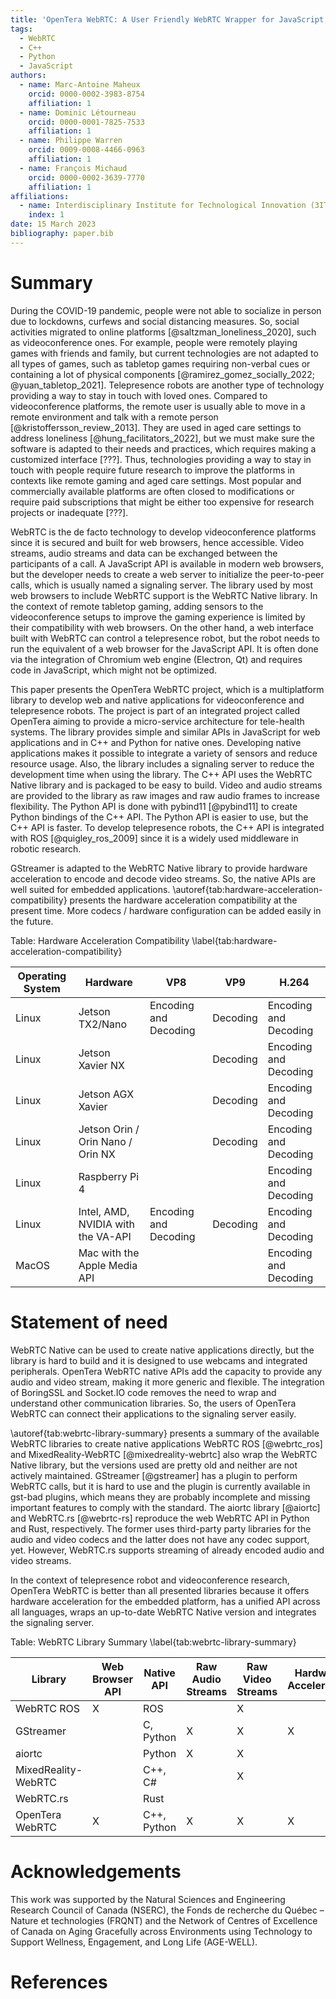 ```yaml
---
title: 'OpenTera WebRTC: A User Friendly WebRTC Wrapper for JavaScript, C++ and Python'
tags:
  - WebRTC
  - C++
  - Python
  - JavaScript
authors:
  - name: Marc-Antoine Maheux
    orcid: 0000-0002-3983-8754
    affiliation: 1
  - name: Dominic Létourneau
    orcid: 0000-0001-7825-7533
    affiliation: 1
  - name: Philippe Warren
    orcid: 0009-0008-4466-0963
    affiliation: 1
  - name: François Michaud
    orcid: 0000-0002-3639-7770
    affiliation: 1
affiliations:
  - name: Interdisciplinary Institute for Technological Innovation (3IT), Université de Sherbrooke, Canada
    index: 1
date: 15 March 2023
bibliography: paper.bib
---
```


# Summary
During the COVID-19 pandemic, people were not able to socialize in person due to lockdowns, curfews and social distancing measures.
So, social activities migrated to online platforms [@saltzman_loneliness_2020], such as videoconference ones.
For example, people were remotely playing games with friends and family, but current technologies are not adapted to all types of games, such as tabletop games requiring non-verbal cues or containing a lot of physical components [@ramirez_gomez_socially_2022; @yuan_tabletop_2021].
Telepresence robots are another type of technology providing a way to stay in touch with loved ones.
Compared to videoconference platforms, the remote user is usually able to move in a remote environment and talk with a remote person [@kristoffersson_review_2013].
They are used in aged care settings to address loneliness [@hung_facilitators_2022], but we must make sure the software is adapted to their needs and practices, which requires making a customized interface [???].
Thus, technologies providing a way to stay in touch with people require future research to improve the platforms in contexts like remote gaming and aged care settings.
Most popular and commercially available platforms are often closed to modifications or require paid subscriptions that might be either too expensive for research projects or inadequate [???].

WebRTC is the de facto technology to develop videoconference platforms since it is secured and built for web browsers, hence accessible.
Video streams, audio streams and data can be exchanged between the participants of a call.
A JavaScript API is available in modern web browsers, but the developer needs to create a web server to initialize the peer-to-peer calls, which is usually named a signaling server.
The library used by most web browsers to include WebRTC support is the WebRTC Native library.
In the context of remote tabletop gaming, adding sensors to the videoconference setups to improve the gaming experience is limited by their compatibility with web browsers.
On the other hand, a web interface built with WebRTC can control a telepresence robot, but the robot needs to run the equivalent of a web browser for the JavaScript API.
It is often done via the integration of Chromium web engine (Electron, Qt) and requires code in JavaScript, which might not be optimized.

This paper presents the OpenTera WebRTC project, which is a multiplatform library to develop web and native applications for videoconference and telepresence robots.
The project is part of an integrated project called OpenTera aiming to provide a micro-service architecture for tele-health systems.
The library provides simple and similar APIs in JavaScript for web applications and in C++ and Python for native ones.
Developing native applications makes it possible to integrate a variety of sensors and reduce resource usage.
Also, the library includes a signaling server to reduce the development time when using the library.
The C++ API uses the WebRTC Native library and is packaged to be easy to build. Video and audio streams are provided to the library as raw images and raw audio frames to increase flexibility.
The Python API is done with pybind11 [@pybind11] to create Python bindings of the C++ API.
The Python API is easier to use, but the C++ API is faster.
To develop telepresence robots, the C++ API is integrated with ROS [@quigley_ros_2009] since it is a widely used middleware in robotic research.

GStreamer is adapted to the WebRTC Native library to provide hardware acceleration to encode and decode video streams.
So, the native APIs are well suited for embedded applications.
\autoref{tab:hardware-acceleration-compatibility} presents the hardware acceleration compatibility at the present time.
More codecs / hardware configuration can be added easily in the future.


Table: Hardware Acceleration Compatibility \label{tab:hardware-acceleration-compatibility}

| Operating System | Hardware                           | VP8                   | VP9      | H.264                 |
|------------------|------------------------------------|-----------------------|----------|-----------------------|
| Linux            | Jetson TX2/Nano                    | Encoding and Decoding | Decoding | Encoding and Decoding |
| Linux            | Jetson Xavier NX                   |                       | Decoding | Encoding and Decoding |
| Linux            | Jetson AGX Xavier                  |                       | Decoding | Encoding and Decoding |
| Linux            | Jetson Orin / Orin Nano / Orin NX  |                       | Decoding | Encoding and Decoding |
| Linux            | Raspberry Pi 4                     |                       |          | Encoding and Decoding |
| Linux            | Intel, AMD, NVIDIA with the VA-API | Encoding and Decoding | Decoding | Encoding and Decoding |
| MacOS            | Mac with the Apple Media API       |                       |          | Encoding and Decoding |


# Statement of need
WebRTC Native can be used to create native applications directly, but the library is hard to build and it is designed to use webcams and integrated peripherals.
OpenTera WebRTC native APIs add the capacity to provide any audio and video stream, making it more generic and flexible.
The integration of BoringSSL and Socket.IO code removes the need to wrap and understand other communication libraries. 
So, the users of OpenTera WebRTC can connect their applications to the signaling server easily.

\autoref{tab:webrtc-library-summary} presents a summary of the available WebRTC libraries to create native applications
WebRTC ROS [@webrtc_ros] and MixedReality-WebRTC [@mixedreality-webrtc] also wrap the WebRTC Native library, but the versions used are pretty old and neither are not actively maintained.
GStreamer [@gstreamer] has a plugin to perform WebRTC calls, but it is hard to use and the plugin is currently available in gst-bad plugins, which means they are probably incomplete and missing important features to comply with the standard.
The aiortc library [@aiortc] and WebRTC.rs [@webrtc-rs] reproduce the web WebRTC API in Python and Rust, respectively. 
The former uses third-party party libraries for the audio and video codecs and the latter does not have any codec support, yet.
However, WebRTC.rs supports streaming of already encoded audio and video streams.

In the context of telepresence robot and videoconference research, OpenTera WebRTC is better than all presented libraries because it offers hardware acceleration for the embedded platform, has a unified API across all languages, wraps an up-to-date WebRTC Native version and integrates the signaling server.


Table: WebRTC Library Summary \label{tab:webrtc-library-summary}

| Library             | Web Browser API | Native API  | Raw Audio Streams | Raw Video Streams | Hardware Acceleration | Signaling Server |
|---------------------|-----------------|-------------|-------------------|-------------------|-----------------------|------------------|
| WebRTC ROS          | X               | ROS         |                   | X                 |                       | Integrated       |
| GStreamer           |                 | C, Python   | X                 | X                 | X                     | Example          |
| aiortc              |                 | Python      | X                 | X                 |                       | Example          |
| MixedReality-WebRTC |                 | C++, C#     |                   | X                 |                       | Example          |
| WebRTC.rs           |                 | Rust        |                   |                   |                       | Example          |
| OpenTera WebRTC     | X               | C++, Python | X                 | X                 | X                     | Integrated       |


# Acknowledgements
This work was supported by the Natural Sciences and Engineering Research Council of Canada (NSERC), the Fonds de recherche du Québec – Nature et technologies (FRQNT) and the Network of Centres of Excellence of Canada on Aging Gracefully across Environments using Technology to Support Wellness, Engagement, and Long Life (AGE-WELL).

# References
